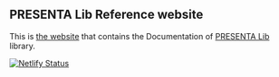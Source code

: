 ## PRESENTA Lib Reference website

This is [the website](https://lib.presenta.cc/) that contains the Documentation of [PRESENTA Lib](https://github.com/presenta-software/presenta-lib) library.

[![Netlify Status](https://api.netlify.com/api/v1/badges/cec8aa09-6d92-424c-8e6e-6b7419188857/deploy-status)](https://app.netlify.com/sites/presenta-lib-reference/deploys)

